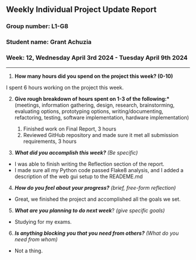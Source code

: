 ## Weekly Individual Project Update Report

### Group number: L1-G8

### Student name: Grant Achuzia

### Week: 12,  Wednesday April 3rd 2024 - Tuesday April 9th 2024

---

1. **How many hours did you spend on the project this week? (0-10)**

I spent 6 hours working on the project this week.

2. **Give rough breakdown of hours spent on 1-3 of the following:\***
   (meetings, information gathering, design, research, brainstorming, evaluating options, prototyping options, writing/documenting, refactoring, testing, software implementation, hardware implementation)

   1. Finished work on Final Report, 3 hours
   2. Reviewed GitHub repository and made sure it met all submission requirements, 3 hours

3. **_What did you accomplish this week?_** _(Be specific)_

- I was able to finish writing the Reflection section of the report.
- I made sure all my Python code passed Flake8 analysis, and I added a description of the web gui setup to the READEME.md

4. **_How do you feel about your progress?_** _(brief, free-form reflection)_

- Great, we finished the project and accomplished all the goals we set.

5. **_What are you planning to do next week_**? _(give specific goals)_

- Studying for my exams.

6. **_Is anything blocking you that you need from others?_** _(What do you need from whom)_

- Not a thing.
